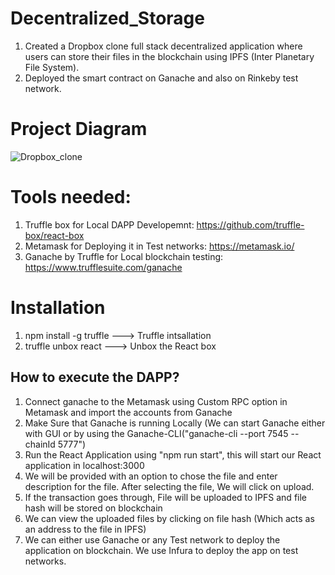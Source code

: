 # Decentralized_Storage
1. Created a Dropbox clone full stack decentralized application where users can store their files in the blockchain using IPFS (Inter Planetary File System).
2. Deployed the smart contract on Ganache and also on Rinkeby test network.

# Project Diagram

![Dropbox_clone](https://user-images.githubusercontent.com/10496268/126797523-ba041e49-6f4c-4b69-93dd-1d21cfd60672.png)

# Tools needed:
1. Truffle box for Local DAPP Developemnt: https://github.com/truffle-box/react-box
2. Metamask for Deploying it in Test networks:  https://metamask.io/
3. Ganache by Truffle for Local blockchain testing:  https://www.trufflesuite.com/ganache

# Installation
1. npm install -g truffle ---> Truffle intsallation
2. truffle unbox react    ---> Unbox the React box

## How to execute the DAPP?
1. Connect ganache to the Metamask using Custom RPC option in Metamask and import the accounts from Ganache
2. Make Sure that Ganache is running Locally (We can start Ganache either with GUI or by using the Ganache-CLI("ganache-cli --port 7545 --chainId 5777")
3. Run the React Application using "npm run start", this will start our React application in localhost:3000
4. We will be provided with an option to chose the file and enter description for the file. After selecting the file, We will click on upload.
5. If the transaction goes through, File will be uploaded to IPFS and file hash will be stored on blockchain
6. We can view the uploaded files by clicking on file hash (Which acts as an address to the file in IPFS)
7. We can either use Ganache or any Test network to deploy the application on blockchain. We use Infura to deploy the app on test networks.

